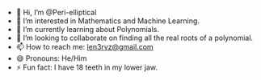 - 👋 Hi, I’m @Peri-elliptical
- 👀 I’m interested in Mathematics and Machine Learning.
- 🌱 I’m currently learning about Polynomials.
- 💞️ I’m looking to collaborate on finding all the real roots of a polynomial.
- 📫 How to reach me: len3rvz@gmail.com
- 😄 Pronouns: He/Him
- ⚡ Fun fact: I have 18 teeth in my lower jaw.
